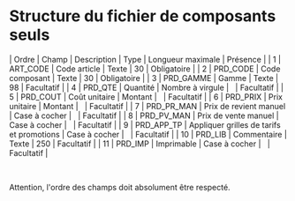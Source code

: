 # Structure du fichier de composants seuls









| Ordre | Champ | Description | Type | Longueur
maximale | Présence |
| 1 | ART\_CODE | Code article | Texte | 30 | Obligatoire |
| 2 | PRD\_CODE | Code composant | Texte | 30 | Obligatoire |
| 3 | PRD\_GAMME | Gamme | Texte | 98 | Facultatif |
| 4 | PRD\_QTE | Quantité | Nombre à virgule |   | Facultatif |
| 5 | PRD\_COUT | Coût unitaire | Montant |   | Facultatif |
| 6 | PRD\_PRIX | Prix unitaire | Montant |   | Facultatif |
| 7 | PRD\_PR\_MAN | Prix de revient manuel | Case à cocher |   | Facultatif |
| 8 | PRD\_PV\_MAN | Prix de vente manuel | Case à cocher |   | Facultatif |
| 9 | PRD\_APP\_TP | Appliquer grilles de tarifs et promotions | Case à cocher |   | Facultatif |
| 10 | PRD\_LIB | Commentaire | Texte | 250 | Facultatif |
| 11 | PRD\_IMP | Imprimable | Case à cocher |   | Facultatif |


 


Attention, l'ordre des champs doit absolument être respecté.


